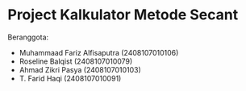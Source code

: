 # Project Kalkulator Metode Secant
Beranggota:
- Muhammaad Fariz Alfisaputra (2408107010106)
- Roseline Balqist (2408107010079)
- Ahmad Zikri Pasya (2408107010103)
- T. Farid Haqi (2408107010091)
